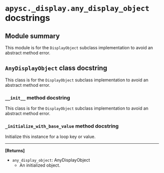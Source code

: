 # `apysc._display.any_display_object` docstrings

## Module summary

This module is for the `DisplayObject` subclass implementation to avoid an abstract method error.

## `AnyDisplayObject` class docstring

This class is for the `DisplayObject` subclass implementation to avoid an abstract method error.

### `__init__` method docstring

This class is for the `DisplayObject` subclass implementation to avoid an abstract method error.

### `_initialize_with_base_value` method docstring

Initialize this instance for a loop key or value.<hr>

**[Returns]**

- `any_display_object`: AnyDisplayObject
  - An initialized object.